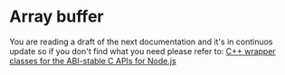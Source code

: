 # Array buffer

You are reading a draft of the next documentation and it's in continuos update so
if you don't find what you need please refer to: 
[C++ wrapper classes for the ABI-stable C APIs for Node.js](https://nodejs.github.io/node-addon-api/)
